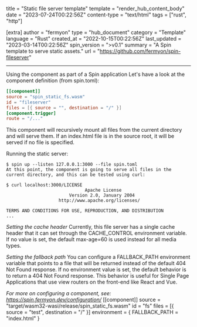 title = "Static file server template"
template = "render_hub_content_body"
date = "2023-07-24T00:22:56Z"
content-type = "text/html"
tags = ["rust", "http"]

[extra]
author = "fermyon"
type = "hub_document"
category = "Template"
language = "Rust"
created_at = "2022-10-15T00:22:56Z"
last_updated = "2023-03-14T00:22:56Z"
spin_version = ">v0.1"
summary =  "A Spin template to serve static assets."
url = "https://github.com/fermyon/spin-fileserver"

---

Using the component as part of a Spin application
Let's have a look at the component definition (from spin.toml):

```toml
[[component]]
source = "spin_static_fs.wasm"
id = "fileserver"
files = [{ source = "", destination = "/" }]
[component.trigger]
route = "/..."
```

This component will recursively mount all files from the current directory and will serve them. If an index.html file is in the source root, it will be served if no file is specified.

Running the static server:

```
$ spin up --listen 127.0.0.1:3000 --file spin.toml
At this point, the component is going to serve all files in the current directory, and this can be tested using curl:

$ curl localhost:3000/LICENSE
                              Apache License
                        Version 2.0, January 2004
                    http://www.apache.org/licenses/

TERMS AND CONDITIONS FOR USE, REPRODUCTION, AND DISTRIBUTION
...
```

_Setting the cache header_
Currently, this file server has a single cache header that it can set through the CACHE_CONTROL environment variable. If no value is set, the default max-age=60 is used instead for all media types.

_Setting the fallback path_
You can configure a FALLBACK_PATH environment variable that points to a file that will be returned instead of the default 404 Not Found response. If no environment value is set, the default behavior is to return a 404 Not Found response. This behavior is useful for Single Page Applications that use view routers on the front-end like React and Vue.

_For more on configuring a component, see: https://spin.fermyon.dev/configuration/_
[[component]]
source = "target/wasm32-wasi/release/spin_static_fs.wasm"
id = "fs"
files = [{ source = "test", destination = "/" }]
environment = { FALLBACK_PATH = "index.html" }
